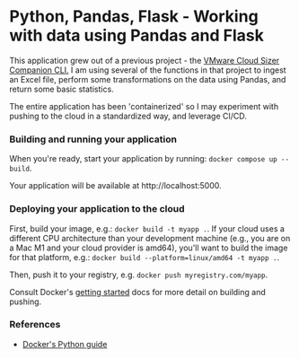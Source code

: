 # Python, Pandas, Flask - Working with data using Pandas and Flask

This application grew out of a previous project - the <a href=https://github.com/vmware-archive/vmware-cloud-sizer-companion-cli>VMware Cloud Sizer Companion CLI.</a>  I am using several of the functions in that project to ingest an Excel file, perform some transformations on the data using Pandas, and return some basic statistics.

The entire application has been 'containerized' so I may experiment with pushing to the cloud in a standardized way, and leverage CI/CD.

### Building and running your application

When you're ready, start your application by running:
`docker compose up --build`.

Your application will be available at http://localhost:5000.

### Deploying your application to the cloud

First, build your image, e.g.: `docker build -t myapp .`.
If your cloud uses a different CPU architecture than your development
machine (e.g., you are on a Mac M1 and your cloud provider is amd64),
you'll want to build the image for that platform, e.g.:
`docker build --platform=linux/amd64 -t myapp .`.

Then, push it to your registry, e.g. `docker push myregistry.com/myapp`.

Consult Docker's [getting started](https://docs.docker.com/go/get-started-sharing/)
docs for more detail on building and pushing.

### References
* [Docker's Python guide](https://docs.docker.com/language/python/)